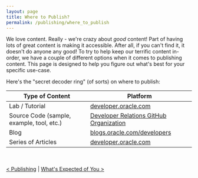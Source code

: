 ```yaml
---
layout: page
title: Where to Publish?
permalink: /publishing/where_to_publish
---
```


We love content.  Really - we're crazy about *good* content!  Part of having lots of great content is making it accessible.  After all, if you can't find it, it doesn't do anyone any good!  To try to help keep our terrific content in-order, we have a couple of different options when it comes to publishing content.  This page is designed to help you figure out what's best for your specific use-case.

Here's the "secret decoder ring" (of sorts) on where to publish:

| Type of Content | Platform |
|-----------------|----------|
| Lab / Tutorial | [developer.oracle.com](https://developer.oracle.com) |
| Source Code (sample, example, tool, etc.) | [Developer Relations GitHub Organization](https://github.com/oracle-devrel) |
| Blog | [blogs.oracle.com/developers](https://blogs.oracle.com/developers/) |
| Series of Articles | [developer.oracle.com](https://developer.oracle.com) |


<br><br>
[< Publishing](/publishing/) \| [What's Expected of You >](/publishing/expectations)
